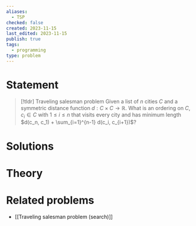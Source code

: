 ```yaml
---
aliases:
  - TSP
checked: false
created: 2023-11-15
last_edited: 2023-11-15
publish: true
tags:
  - programming
type: problem
---
```

# Statement

>[!tldr] Traveling salesman problem
>Given a list of $n$ cities $C$ and a symmetric distance function $d: C \times C \rightarrow \mathbb{R}$. What is an ordering on $C$, $c_i \in C$ with $1 \leq i \leq n$ that visits every city and has minimum length $d(c_n, c_1) + \sum_{i=1}^{n-1} d(c_i, c_{i+1})$?

# Solutions

# Theory

# Related problems
- [[Traveling salesman problem (search)]]